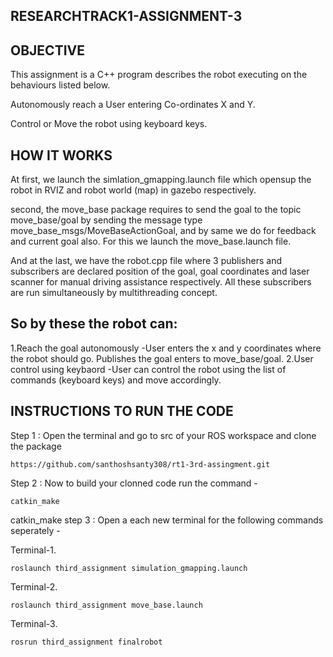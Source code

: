 ## RESEARCHTRACK1-ASSIGNMENT-3
## OBJECTIVE
This assignment is a C++ program describes the robot executing on the behaviours listed below.

Autonomously reach a User entering Co-ordinates X and Y.

Control or Move the robot using keyboard keys.

## HOW IT WORKS
At first, we launch the simlation_gmapping.launch file which opensup the robot in RVIZ and robot world (map) in gazebo respectively.

second, the move_base package requires to send the goal to the topic move_base/goal by sending the message type move_base_msgs/MoveBaseActionGoal, and by same we do for feedback and current goal also. For this we launch the move_base.launch file.

And at the last,  we have the robot.cpp file where 3 publishers and subscribers are declared position of the goal, goal coordinates and laser scanner for manual driving assistance respectively. All these subscribers are run simultaneously by multithreading concept.

## So by these the robot can: 
 1.Reach the goal autonomously -User enters the x and y coordinates where the robot should go. Publishes the goal enters to move_base/goal. 
 2.User control using keybaord -User can control the robot using the list of commands (keyboard keys) and move accordingly.

## INSTRUCTIONS TO RUN THE CODE
Step 1 : Open the terminal and go to src of your ROS workspace and clone the package

<pre><code>https://github.com/santhoshsanty308/rt1-3rd-assingment.git</code></pre>

Step 2 : Now to build your clonned code run the command - 

<pre><code>catkin_make</code></pre>
catkin_make
step 3 : Open a each new terminal for the following commands seperately -

Terminal-1.

<pre><code>roslaunch third_assignment simulation_gmapping.launch</code></pre>

Terminal-2.

<pre><code>roslaunch third_assignment move_base.launch</code></pre>

Terminal-3.

<pre><code>rosrun third_assignment finalrobot</code></pre>
